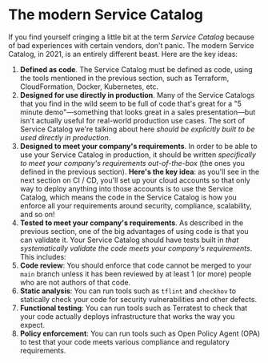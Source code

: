 # The modern Service Catalog

If you find yourself cringing a little bit at the term *Service Catalog* because of bad experiences with certain
vendors, don't panic. The modern Service Catalog, in 2021, is an entirely different beast. Here are the key ideas:

1. **Defined as code**. The Service Catalog must be defined as code, using the tools mentioned in the previous section, such as Terraform, CloudFormation, Docker, Kubernetes, etc.
2. **Designed for use directly in production**. Many of the Service Catalogs that you find in the wild seem to be full of code that's great for a "5 minute demo"—something that looks great in a sales presentation—but isn't actually useful for real-world production use cases. The sort of Service Catalog we're talking about here *should be explicitly built to be used directly in production*.
3. **Designed to meet your company's requirements**. In order to be able to use your Service Catalog in production, it should be written *specifically to meet your company's requirements out-of-the-box* (the ones you defined in the previous section). **Here's the key idea**: as you'll see in the next section on CI / CD, you'll set up your cloud accounts so that only way to deploy anything into those accounts is to use the Service Catalog, which means the code in the Service Catalog is how you enforce all your requirements around security, compliance, scalability, and so on!
4. **Tested to meet your company's requirements**. As described in the previous section, one of the big advantages of using code is that you can validate it. Your Service Catalog should have tests built in *that systematically validate the code meets your company's requirements*. This includes:
  1. **Code review**: You should enforce that code cannot be merged to your `main` branch unless it has been reviewed by at least 1 (or more) people who are not authors of that code.
  2. **Static analysis**: You can run tools such as `tflint` and `checkhov` to statically check your code for security vulnerabilities and other defects.
  3. **Functional testing**: You can run tools such as Terratest to check that your code actually deploys infrastructure that works the way you expect.
  4. **Policy enforcement**: You can run tools such as Open Policy Agent (OPA) to test that your code meets various compliance and regulatory requirements.


<!-- ##DOCS-SOURCER-START
{"sourcePlugin":"Local File Copier","hash":"7f2e396a9879a839ad919090e510930a"}
##DOCS-SOURCER-END -->
